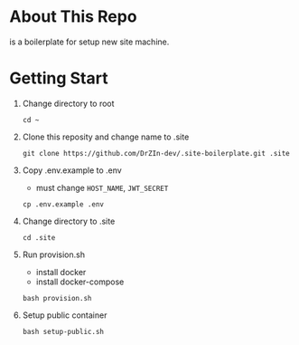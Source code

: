# About This Repo

is a boilerplate for setup new site machine.

# Getting Start

1. Change directory to root

   ```shell
   cd ~
   ```

2. Clone this reposity and change name to .site

   ```shell
   git clone https://github.com/DrZIn-dev/.site-boilerplate.git .site
   ```

3. Copy .env.example to .env

   - must change `HOST_NAME`, `JWT_SECRET`

   ```shell
   cp .env.example .env
   ```

4. Change directory to .site

   ```shell
   cd .site
   ```

5. Run provision.sh

   - install docker
   - install docker-compose

   ```shell
   bash provision.sh
   ```

6. Setup public container
   ```shell
   bash setup-public.sh
   ```

